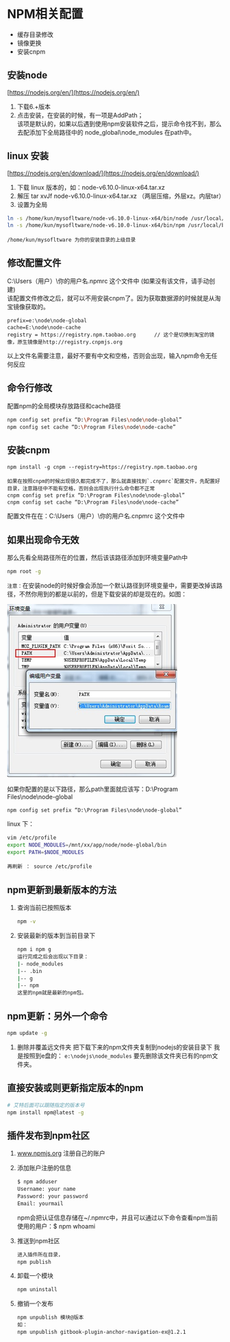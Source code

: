 # NPM相关配置

* 缓存目录修改
* 镜像更换
* 安装cnpm

## 安装node

[https://nodejs.org/en/](https://nodejs.org/en/)  
1. 下载6.+版本  
2. 点击安装，在安装的时候，有一项是AddPath；  
    该项是默认的，如果以后遇到使用npm安装软件之后，提示命令找不到，那么去配添加下全局路径中的 node\_global\node\_modules 在path中。

## linux 安装

[https://nodejs.org/en/download/](https://nodejs.org/en/download/)

1. 下载 linux 版本的，如：node-v6.10.0-linux-x64.tar.xz
2. 解压  tar xvJf node-v6.10.0-linux-x64.tar.xz （两层压缩，外层xz。内层tar）
3. 设置为全局

```bash
ln -s /home/kun/mysofltware/node-v6.10.0-linux-x64/bin/node /usr/local/bin/node
ln -s /home/kun/mysofltware/node-v6.10.0-linux-x64/bin/npm /usr/local/bin/npm

/home/kun/mysofltware 为你的安装目录的上级目录
```

## 修改配置文件

C:\Users（用户）\你的用户名.npmrc 这个文件中 \(如果没有该文件，请手动创建\)  
该配置文件修改之后，就可以不用安装cnpm了。因为获取数据源的时候就是从淘宝镜像获取的。

```
prefix=e:\node\node-global
cache=E:\node\node-cache
registry = https://registry.npm.taobao.org      // 这个是切换到淘宝的镜像，原生镜像是http://registry.cnpmjs.org
```

以上文件名需要注意，最好不要有中文和空格，否则会出现，输入npm命令无任何反应

## 命令行修改

配置npm的全局模块存放路径和cache路径

```bash
npm config set prefix “D:\Program Files\node\node-global” 
npm config set cache “D:\Program Files\node\node-cache”
```

## 安装cnpm

    npm install -g cnpm --registry=https://registry.npm.taobao.org

    如果在按照cnpm的时候出现很久都完成不了，那么就直接找到`.cnpmrc`配置文件，先配置好目录，注意路径中不能有空格，否则会出现执行什么命令都不正常
    cnpm config set prefix “D:\Program Files\node\node-global” 
    cnpm config set cache “D:\Program Files\node\node-cache”

配置文件在在：C:\Users（用户）\你的用户名.cnpmrc 这个文件中

## 如果出现命令无效

那么先看全局路径所在的位置，然后该该路径添加到环境变量Path中

```bash
npm root -g
```

`注意：`在安装node的时候好像会添加一个默认路径到环境变量中，需要更改掉该路径，不然你用到的都是以前的，但是下载安装的却是现在的。如图：

![](/images/node-npm-path.jpg)

如果你配置的是以下路径，那么path里面就应该写：D:\Program Files\node\node-global

```
npm config set prefix “D:\Program Files\node\node-global”
```

linux 下：

```bash
vim /etc/profile
export NODE_MODULES=/mnt/xx/app/node/node-global/bin
export PATH=$NODE_MODULES

再刷新 ： source /etc/profile
```

## npm更新到最新版本的方法

1. 查询当前已按照版本
   ```bash
   npm -v
   ```
2. 安装最新的版本到当前目录下
   ```bash
   npm i npm g 
   运行完成之后会出现以下目录：
   |- node_modules
   |-- .bin
   |-- g
   |-- npm
   这里的npm就是最新的npm包。
   ```

## npm更新：另外一个命令

```bash
npm update -g
```

1. 删除并覆盖远文件夹
   把下载下来的npm文件夹复制到nodejs的安装目录下 
   我是按照到e盘的： `e:\nodejs\node_modules`
   要先删除该文件夹已有的npm文件夹。

## 直接安装或则更新指定版本的npm
```bash
# 艾特后面可以跟随指定的版本号
npm install npm@latest -g
```

## 插件发布到npm社区

1. www.npmjs.org 注册自己的账户
2. 添加账户注册的信息
   ```bash
   $ npm adduser    
   Username: your name
   Password: your password
   Email: yourmail
   ```

   npm会把认证信息存储在~/.npmrc中，并且可以通过以下命令查看npm当前使用的用户：$ npm whoami 
3. 推送到npm社区
   ```bash
   进入插件所在目录，
   npm publish
   ```
4. 卸载一个模块
   ```bash
   npm uninstall
   ```
5. 撤销一个发布
   ```bash
   npm unpublish 模块@版本
   如：
   npm unpublish gitbook-plugin-anchor-navigation-ex@1.2.1
   ```



